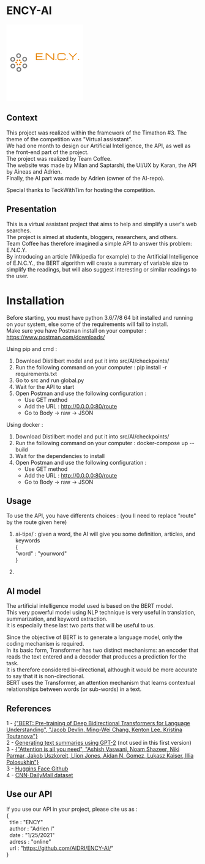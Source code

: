 # ENCY-AI

![ENCY_logo](/assets/ency_logo.png)

## Context

This project was realized within the framework of the Timathon #3. The theme of the competition was "Virtual assisstant".  
We had one month to design our Artificial Intelligence, the API, as well as the front-end part of the project.  
The project was realized by Team Coffee.  
The website was made by Milan and Saptarshi, the UI/UX by Karan, the API by Aineas and Adrien.  
Finally, the AI part was made by Adrien (owner of the AI-repo).  

Special thanks to TeckWithTim for hosting the competition.

## Presentation

This is a virtual assistant project that aims to help and simplify a user's web searches.  
The project is aimed at students, bloggers, researchers, and others.  
Team Coffee has therefore imagined a simple API to answer this problem: E.N.C.Y.  
By introducing an article (Wikipedia for example) to the Artificial Intelligence of E.N.C.Y., the BERT algorithm will create a summary of variable size to simplify the readings, but will also suggest interesting or similar readings to the user.

# Installation
Before starting, you must have python 3.6/7/8 64 bit installed and running on your system, else some of the
requirements will fail to install.  
Make sure you have Postman install on your computer : https://www.postman.com/downloads/

Using pip and cmd :  

1. Download Distilbert model and put it into src/AI/checkpoints/  
2. Run the following command on your computer : pip install -r requirements.txt  
3. Go to src and run global.py  
4. Wait for the API to start  
5. Open Postman and use the following configuration :  
    - Use GET method  
    - Add the URL : http://0.0.0.0:80/route  
    - Go to Body -> raw -> JSON  
    
Using docker :

1. Download Distilbert model and put it into src/AI/checkpoints/  
2. Run the following command on your computer : docker-compose up --build  
3. Wait for the dependencies to install  
4. Open Postman and use the following configuration :  
    - Use GET method  
    - Add the URL : http://0.0.0.0:80/route  
    - Go to Body -> raw -> JSON  

## Usage  

To use the API, you have differents choices : (you ll need to replace "route" by the route given here)  

1. ai-tips/ : given a word, the AI will give you some definition, articles, and keywords  
{  
    "word" : "yourword"  
}  

2.

## AI model

The artificial intelligence model used is based on the BERT model.  
This very powerful model using NLP technique is very useful in translation, summarization, and keyword extraction.  
It is especially these last two parts that will be useful to us.  

Since the objective of BERT is to generate a language model, only the coding mechanism is required.  
In its basic form, Transformer has two distinct mechanisms: an encoder that reads the text entered and a decoder that produces a prediction for the task.  
It is therefore considered bi-directional, although it would be more accurate to say that it is non-directional.  
BERT uses the Transformer, an attention mechanism that learns contextual relationships between words (or sub-words) in a text.

## References

1 - [{"BERT: Pre-training of Deep Bidirectional Transformers for Language Understanding", "Jacob Devlin, Ming-Wei Chang, Kenton Lee, Kristina Toutanova"}](https://arxiv.org/pdf/1810.04805.pdf)   
2 - [Generating text summaries using GPT-2](https://blog.paperspace.com/generating-text-summaries-gpt-2/) (not used in this first version)  
3 - [{"Attention is all you need", "Ashish Vaswani, Noam Shazeer, Niki Parmar, Jakob Uszkoreit, Llion Jones, Aidan N. Gomez, Lukasz Kaiser, Illia Polosukhin"}](https://arxiv.org/abs/1706.03762)  
3 - [Huggins Face Github](https://github.com/huggingface/transformers)  
4 - [CNN-DailyMail dataset](https://github.com/JafferWilson/Process-Data-of-CNN-DailyMail)  

## Use our API  

If you use our API in your project, please cite us as :  
{  
&nbsp;&nbsp;title : "ENCY"  
&nbsp;&nbsp;author : "Adrien I"  
&nbsp;&nbsp;date : "1/25/2021"  
&nbsp;&nbsp;adress : "online"  
&nbsp;&nbsp;url : "https://github.com/AIDRI/ENCY-AI/"  
}

